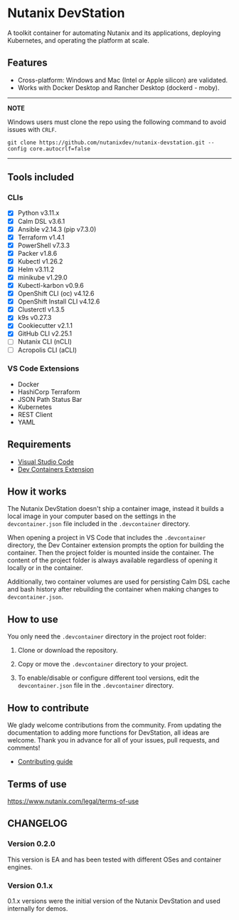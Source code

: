 # Nutanix DevStation

A toolkit container for automating Nutanix and its applications, deploying Kubernetes, and operating the platform at scale.

## Features

- Cross-platform: Windows and Mac (Intel or Apple silicon) are validated.
- Works with Docker Desktop and Rancher Desktop (dockerd - moby).

---
**NOTE**

Windows users must clone the repo using the following command to avoid issues with `CRLF`.

```console
git clone https://github.com/nutanixdev/nutanix-devstation.git --config core.autocrlf=false
```

---

## Tools included

### CLIs

- [x] Python v3.11.x
- [x] Calm DSL v3.6.1
- [x] Ansible v2.14.3 (pip v7.3.0)
- [x] Terraform v1.4.1
- [x] PowerShell v7.3.3
- [x] Packer v1.8.6
- [x] Kubectl v1.26.2
- [x] Helm v3.11.2
- [x] minikube v1.29.0
- [x] Kubectl-karbon v0.9.6
- [x] OpenShift CLI (oc) v4.12.6
- [x] OpenShift Install CLI v4.12.6
- [x] Clusterctl v1.3.5
- [x] k9s v0.27.3
- [x] Cookiecutter v2.1.1
- [x] GitHub CLI v2.25.1
- [ ] Nutanix CLI (nCLI)
- [ ] Acropolis CLI (aCLI)

### VS Code Extensions

- Docker
- HashiCorp Terraform
- JSON Path Status Bar
- Kubernetes
- REST Client 
- YAML

## Requirements

- [Visual Studio Code](https://code.visualstudio.com/download)
- [Dev Containers Extension](https://marketplace.visualstudio.com/items?itemName=ms-vscode-remote.remote-containers)

## How it works

The Nutanix DevStation doesn't ship a container image, instead it builds a local image in your computer based on the settings in the `devcontainer.json` file included in the `.devcontainer` directory.

When opening a project in VS Code that includes the `.devcontainer` directory, the Dev Container extension prompts the option for building the container. Then the project folder is mounted inside the container. The content of the project folder is always available regardless of opening it locally or in the container.

Additionally, two container volumes are used for persisting Calm DSL cache and bash history after rebuilding the container when making changes to `devcontainer.json`.

## How to use

You only need the `.devcontainer` directory in the project root folder:

1. Clone or download the repository.

1. Copy or move the `.devcontainer` directory to your project.

1. To enable/disable or configure different tool versions, edit the `devcontainer.json` file in the `.devcontainer` directory.

## How to contribute

We glady welcome contributions from the community. From updating the documentation to adding more functions for DevStation, all ideas are welcome. Thank you in advance for all of your issues, pull requests, and comments!

- [Contributing guide](./CONTRIBUTING.md)

## Terms of use

https://www.nutanix.com/legal/terms-of-use 

## CHANGELOG

### Version 0.2.0

This version is EA and has been tested with different OSes and container engines.

### Version 0.1.x

0.1.x versions were the initial version of the Nutanix DevStation and used internally for demos.